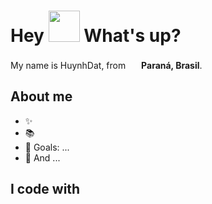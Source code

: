 <h1> Hey <img src="https://emojis.slackmojis.com/emojis/images/1577305505/7373/hand_wave.gif?1577305505" width="50" /> What's up?</h1>

<p> My name is HuynhDat, from <img src="https://cdn-icons-png.flaticon.com/128/197/197473.png" width="17" /> <b>Paraná, Brasil</b>. </p>

## About me

- ✨ 
- 📚 
- 🎯 Goals: ... 
- 🎲 And ... 

## I code with

